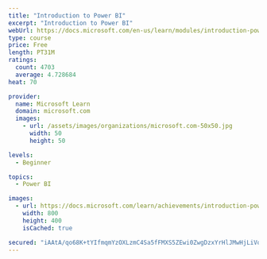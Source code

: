 ```yaml
---
title: "Introduction to Power BI"
excerpt: "Introduction to Power BI"
webUrl: https://docs.microsoft.com/en-us/learn/modules/introduction-power-bi/
type: course
price: Free
length: PT31M
ratings:
  count: 4703
  average: 4.728684
heat: 70

provider:
  name: Microsoft Learn
  domain: microsoft.com
  images:
    - url: /assets/images/organizations/microsoft.com-50x50.jpg
      width: 50
      height: 50

levels:
  - Beginner

topics:
  - Power BI

images:
  - url: https://docs.microsoft.com/learn/achievements/introduction-power-bi-social.png
    width: 800
    height: 400
    isCached: true

secured: "iAAtA/qo68K+tYIfmqmYzOXLzmC4Sa5fFMXS5ZEwi0ZwgDzxYrHlJMwHjLiVqYA/trqpBNYFfU0eBTeOFJhGNB/graHF/OwLpR8mDo4rBA0S3nyFDg3Q2G0U6hQoOvIGAm76tzMrXOFM93Fm9OaKQZM8ZkkBJ9y2nkvC+C+xdnXP0YAUmP//STWK7Ty4CjVBEEAkoUlKU+1FqVyXSFbdQerorrBkow5LT7PcIy1ircvLFOrKN9k2HZByKJYBLZzzLuOaKhqrTA4AriWrBBMS4Q7+7nHsWVBx6IfYyIjV9xxaBGUs469qHNH2O3OXHLUcZf3kpnnC3X+MNOS205P5oONYQwSMOHVT08Ms5U+qMfbjXKvhkQJPPRjz8w7EkpQXsR2YZjrUToOUCXvot+lO9+g9Qxk6pWEzUrrRfswcykU=;RqL16UISkORcxQhgcKJ0Ig=="
---
```


